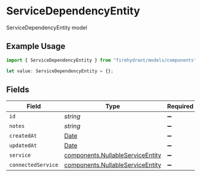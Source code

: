 # ServiceDependencyEntity

ServiceDependencyEntity model

## Example Usage

```typescript
import { ServiceDependencyEntity } from "firehydrant/models/components";

let value: ServiceDependencyEntity = {};
```

## Fields

| Field                                                                                         | Type                                                                                          | Required                                                                                      | Description                                                                                   |
| --------------------------------------------------------------------------------------------- | --------------------------------------------------------------------------------------------- | --------------------------------------------------------------------------------------------- | --------------------------------------------------------------------------------------------- |
| `id`                                                                                          | *string*                                                                                      | :heavy_minus_sign:                                                                            | N/A                                                                                           |
| `notes`                                                                                       | *string*                                                                                      | :heavy_minus_sign:                                                                            | N/A                                                                                           |
| `createdAt`                                                                                   | [Date](https://developer.mozilla.org/en-US/docs/Web/JavaScript/Reference/Global_Objects/Date) | :heavy_minus_sign:                                                                            | N/A                                                                                           |
| `updatedAt`                                                                                   | [Date](https://developer.mozilla.org/en-US/docs/Web/JavaScript/Reference/Global_Objects/Date) | :heavy_minus_sign:                                                                            | N/A                                                                                           |
| `service`                                                                                     | [components.NullableServiceEntity](../../models/components/nullableserviceentity.md)          | :heavy_minus_sign:                                                                            | N/A                                                                                           |
| `connectedService`                                                                            | [components.NullableServiceEntity](../../models/components/nullableserviceentity.md)          | :heavy_minus_sign:                                                                            | N/A                                                                                           |